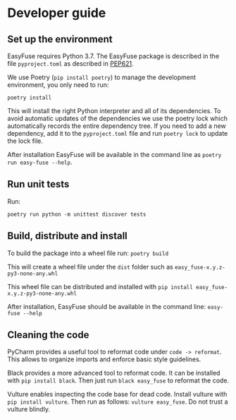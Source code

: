 # Developer guide

## Set up the environment

EasyFuse requires Python 3.7.
The EasyFuse package is described in the file `pyproject.toml` as described in [PEP621](https://packaging.python.org/en/latest/specifications/declaring-project-metadata/#declaring-project-metadata). 

We use Poetry (`pip install poetry`) to manage the development environment, you only need to run:
```
poetry install
```

This will install the right Python interpreter and all of its dependencies. 
To avoid automatic updates of the dependencies we use the poetry lock which automatically records the entire dependency tree.
If you need to add a new dependency, add it to the `pyproject.toml` file and run `poetry lock` to update the lock file.

After installation EasyFuse will be available in the command line as `poetry run easy-fuse --help`.

## Run unit tests

Run:
```
poetry run python -m unittest discover tests
```

## Build, distribute and install

To build the package into a wheel file run: `poetry build`

This will create a wheel file under the `dist` folder such as `easy_fuse-x.y.z-py3-none-any.whl`

This wheel file can be distributed and installed with `pip install easy_fuse-x.y.z-py3-none-any.whl`

After installation, EasyFuse should be available in the command line: `easy-fuse --help`

## Cleaning the code

PyCharm provides a useful tool to reformat code under `code -> reformat`.
This allows to organize imports and enforce basic style guidelines.

Black provides a more advanced tool to reformat code. It can be installed with `pip install black`. 
Then just run `black easy_fuse` to reformat the code.

Vulture enables inspecting the code base for dead code. Install vulture with `pip install vulture`. 
Then run as follows: `vulture easy_fuse`. Do not trust a vulture blindly.

